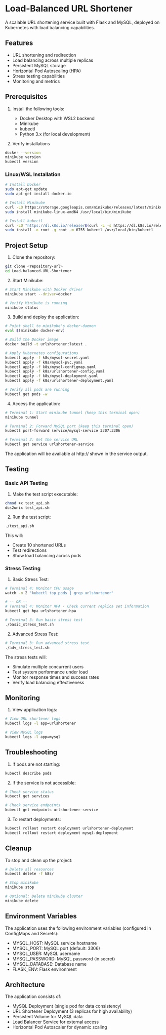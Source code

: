 # Load-Balanced URL Shortener

A scalable URL shortening service built with Flask and MySQL, deployed on Kubernetes with load balancing capabilities.

## Features

- URL shortening and redirection
- Load balancing across multiple replicas
- Persistent MySQL storage
- Horizontal Pod Autoscaling (HPA)
- Stress testing capabilities
- Monitoring and metrics

## Prerequisites

1. Install the following tools:
   - Docker Desktop with WSL2 backend
   - Minikube
   - kubectl
   - Python 3.x (for local development)

2. Verify installations
```bash
docker --version
minikube version
kubectl version
```

### Linux/WSL Installation
```bash
# Install Docker
sudo apt-get update
sudo apt-get install docker.io

# Install Minikube
curl -LO https://storage.googleapis.com/minikube/releases/latest/minikube-linux-amd64
sudo install minikube-linux-amd64 /usr/local/bin/minikube

# Install kubectl
curl -LO "https://dl.k8s.io/release/$(curl -L -s https://dl.k8s.io/release/stable.txt)/bin/linux/amd64/kubectl"
sudo install -o root -g root -m 0755 kubectl /usr/local/bin/kubectl
```

## Project Setup

1. Clone the repository:
```bash
git clone <repository-url>
cd Load-balanced-URL-Shortener
```

2. Start Minikube:
```bash
# Start Minikube with Docker driver
minikube start --driver=docker

# Verify Minikube is running
minikube status
```

3. Build and deploy the application:
```bash
# Point shell to minikube's docker-daemon
eval $(minikube docker-env)

# Build the Docker image
docker build -t urlshortener:latest .

# Apply Kubernetes configurations
kubectl apply -f k8s/mysql-secret.yaml
kubectl apply -f k8s/mysql-pvc.yaml
kubectl apply -f k8s/mysql-configmap.yaml
kubectl apply -f k8s/urlshortener-config.yaml
kubectl apply -f k8s/mysql-deployment.yaml
kubectl apply -f k8s/urlshortener-deployment.yaml

# Verify all pods are running
kubectl get pods -w
```

4. Access the application:
```bash
# Terminal 1: Start minikube tunnel (keep this terminal open)
minikube tunnel

# Terminal 2: Forward MySQL port (keep this terminal open)
kubectl port-forward service/mysql-service 3307:3306

# Terminal 3: Get the service URL
kubectl get service urlshortener-service
```

The application will be available at http://<EXTERNAL-IP> shown in the service output.

## Testing

### Basic API Testing

1. Make the test script executable:
```bash
chmod +x test_api.sh
dos2unix test_api.sh
```

2. Run the test script:
```bash
./test_api.sh
```

This will:
- Create 10 shortened URLs
- Test redirections
- Show load balancing across pods

### Stress Testing

1. Basic Stress Test:
```bash
# Terminal 4: Monitor CPU usage
watch -n 2 "kubectl top pods | grep urlshortener"

# -- OR --
# Terminal 4: Monitor HPA - Check current replica set information
kubectl get hpa urlshortener-hpa

# Terminal 3: Run basic stress test
./basic_stress_test.sh
```

2. Advanced Stress Test:
```bash
# Terminal 3: Run advanced stress test
./adv_stress_test.sh
```

The stress tests will:
- Simulate multiple concurrent users
- Test system performance under load
- Monitor response times and success rates
- Verify load balancing effectiveness

## Monitoring

1. View application logs:
```bash
# View URL shortener logs
kubectl logs -l app=urlshortener

# View MySQL logs
kubectl logs -l app=mysql
```

## Troubleshooting

1. If pods are not starting:
```bash
kubectl describe pods
```

2. If the service is not accessible:
```bash
# Check service status
kubectl get services

# Check service endpoints
kubectl get endpoints urlshortener-service
```

3. To restart deployments:
```bash
kubectl rollout restart deployment urlshortener-deployment
kubectl rollout restart deployment mysql-deployment
```

## Cleanup

To stop and clean up the project:

```bash
# Delete all resources
kubectl delete -f k8s/

# Stop minikube
minikube stop

# Optional: Delete minikube cluster
minikube delete
```

## Environment Variables

The application uses the following environment variables (configured in ConfigMaps and Secrets):

- MYSQL_HOST: MySQL service hostname
- MYSQL_PORT: MySQL port (default: 3306)
- MYSQL_USER: MySQL username
- MYSQL_PASSWORD: MySQL password (in secret)
- MYSQL_DATABASE: Database name
- FLASK_ENV: Flask environment

## Architecture

The application consists of:
- MySQL Deployment (single pod for data consistency)
- URL Shortener Deployment (3 replicas for high availability)
- Persistent Volume for MySQL data
- Load Balancer Service for external access
- Horizontal Pod Autoscaler for dynamic scaling 
